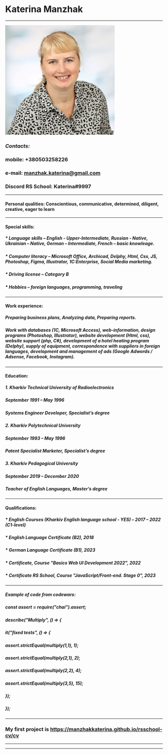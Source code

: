 # **Katerina Manzhak**
-------------------------------------------------
![CV Manzhak Katerina](Manzhak_.jpg "CV Manzhak Katerina")

### *Contacts:*  
### mobile: +380503258226
### e-mail: manzhak.katerina@gmail.com
### Discord RS School: Katerina#9997
-------------------------------------------------
#### **Personal qualities:** Conscientious, communicative, determined, diligent, creative, eager to learn 
-------------------------------------------------
#### **Special skills:** 
##### * *Language skills* – English - Upper-Intermediate, Russian - Native, Ukrainian – Native, German – Intermediate, French – basic knowleage.
##### * *Computer literacy* – Microsoft Office, Archicad, Delphy, Html, Css, JS, Photoshop, Figma, Illustrator, 1C:Enterprise, Social Media marketing.
##### * *Driving license* – Category B
##### * *Hobbies* – foreign languages, programming, traveling
-------------------------------------------------
#### **Work experience:**
##### Preparing business plans, Analyzing data, Preparing reports.
##### Work with databases (1C, Microsoft Access), web-information, design programs (Photoshop, Illustrator), website development (Html, css), website support (php, C#), development of a hotel heating program (Delphy), supply of equipment, correspondence with suppliers in foreign languages, development and management of ads (Google Adwords / Adsense, Facebook, Instagram).
-------------------------------------------------
#### **Education:**
##### 1. *Kharkiv Technical University of Radioelectronics*
#####    September 1991 – May 1996
#####    Systems Engineer Developer, Specialist’s degree
##### 2. *Kharkiv Polytechnical University*
#####    September 1993 – May 1996
#####    Patent Specialist Marketer, Specialist’s degree
##### 3. *Kharkiv Pedagogical University*
#####    September 2019 – December 2020
#####    Teacher of English Languages, Master’s degree
-------------------------------------------------
#### **Qualifications:**
##### * English Courses (Kharkiv English language school - YES) – 2017 – 2022 (C1-level)
##### * English Language Certificate (B2), 2018
##### * German Language Certificate (B1), 2023
##### * Certificate, Course "Basics Web UI Development 2022", 2022
##### * Certificate RS School, Course "JavaScript/Front-end. Stage 0", 2023
-------------------------------------------------
##### Example of code from codewars:
##### const assert = require("chai").assert;
##### describe("Multiply", () => {
#####   it("fixed tests", () => {
#####     assert.strictEqual(multiply(1,1), 1);
#####     assert.strictEqual(multiply(2,1), 2);
#####     assert.strictEqual(multiply(2,2), 4);
#####     assert.strictEqual(multiply(3,5), 15);   
#####   });
##### });
-------------------------------------------------
### My first project is https://manzhakkaterina.github.io/rsschool-cv/cv
-------------------------------------------------
-------------------------------------------------
